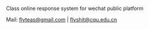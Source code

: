 
Class online response system for wechat public platform

Mail: flyteas@gmail.com | flyshit@cqu.edu.cn
